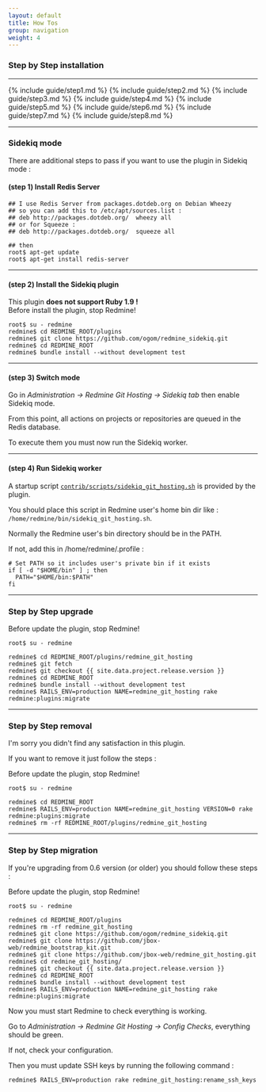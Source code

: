 ```yaml
---
layout: default
title: How Tos
group: navigation
weight: 4
---
```


### Step by Step installation
***

{% include guide/step1.md %}
{% include guide/step2.md %}
{% include guide/step3.md %}
{% include guide/step4.md %}
{% include guide/step5.md %}
{% include guide/step6.md %}
{% include guide/step7.md %}
{% include guide/step8.md %}

***

### Sidekiq mode

There are additional steps to pass if you want to use the plugin in Sidekiq mode :

#### **(step 1)** Install Redis Server

    ## I use Redis Server from packages.dotdeb.org on Debian Wheezy
    ## so you can add this to /etc/apt/sources.list :
    ## deb http://packages.dotdeb.org/  wheezy all
    ## or for Squeeze :
    ## deb http://packages.dotdeb.org/  squeeze all

    ## then
    root$ apt-get update
    root$ apt-get install redis-server


***

#### **(step 2)** Install the Sidekiq plugin

<div class="alert alert-warning" role="alert">This plugin <b>does not support Ruby 1.9 !</b></div>

<div class="alert alert-warning" role="alert">Before install the plugin, stop Redmine!</div>

    root$ su - redmine
    redmine$ cd REDMINE_ROOT/plugins
    redmine$ git clone https://github.com/ogom/redmine_sidekiq.git
    redmine$ cd REDMINE_ROOT
    redmine$ bundle install --without development test

***

#### **(step 3)** Switch mode

Go in *Administration -> Redmine Git Hosting -> Sidekiq tab* then enable Sidekiq mode.

From this point, all actions on projects or repositories are queued in the Redis database.

To execute them you must now run the Sidekiq worker.

***

#### **(step 4)** Run Sidekiq worker

A startup script [```contrib/scripts/sidekiq_git_hosting.sh```](https://github.com/jbox-web/redmine_git_hosting/blob/devel/contrib/scripts/sidekiq_git_hosting.sh) is provided by the plugin.

You should place this script in Redmine user's home bin dir like : ```/home/redmine/bin/sidekiq_git_hosting.sh```.

Normally the Redmine user's bin directory should be in the PATH.

If not, add this in /home/redmine/.profile :

    # Set PATH so it includes user's private bin if it exists
    if [ -d "$HOME/bin" ] ; then
      PATH="$HOME/bin:$PATH"
    fi

***

### Step by Step upgrade

<div class="alert alert-warning" role="alert">Before update the plugin, stop Redmine!</div>

    root$ su - redmine

    redmine$ cd REDMINE_ROOT/plugins/redmine_git_hosting
    redmine$ git fetch
    redmine$ git checkout {{ site.data.project.release.version }}
    redmine$ cd REDMINE_ROOT
    redmine$ bundle install --without development test
    redmine$ RAILS_ENV=production NAME=redmine_git_hosting rake redmine:plugins:migrate

***

### Step by Step removal

I'm sorry you didn't find any satisfaction in this plugin.

If you want to remove it just follow the steps :

<div class="alert alert-warning" role="alert">Before update the plugin, stop Redmine!</div>

    root$ su - redmine

    redmine$ cd REDMINE_ROOT
    redmine$ RAILS_ENV=production NAME=redmine_git_hosting VERSION=0 rake redmine:plugins:migrate
    redmine$ rm -rf REDMINE_ROOT/plugins/redmine_git_hosting

***

### Step by Step migration

If you're upgrading from 0.6 version (or older) you should follow these steps :

<div class="alert alert-warning" role="alert">Before update the plugin, stop Redmine!</div>

    root$ su - redmine

    redmine$ cd REDMINE_ROOT/plugins
    redmine$ rm -rf redmine_git_hosting
    redmine$ git clone https://github.com/ogom/redmine_sidekiq.git
    redmine$ git clone https://github.com/jbox-web/redmine_bootstrap_kit.git
    redmine$ git clone https://github.com/jbox-web/redmine_git_hosting.git
    redmine$ cd redmine_git_hosting/
    redmine$ git checkout {{ site.data.project.release.version }}
    redmine$ cd REDMINE_ROOT
    redmine$ bundle install --without development test
    redmine$ RAILS_ENV=production NAME=redmine_git_hosting rake redmine:plugins:migrate

Now you must start Redmine to check everything is working.

Go to *Administration -> Redmine Git Hosting -> Config Checks*, everything should be green.

If not, check your configuration.

Then you must update SSH keys by running the following command :

    redmine$ RAILS_ENV=production rake redmine_git_hosting:rename_ssh_keys


<div id="toc">
</div>
